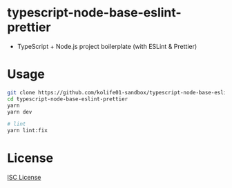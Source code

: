 # typescript-node-base-eslint-prettier

* TypeScript + Node.js project boilerplate (with ESLint & Prettier)

# Usage

```bash
git clone https://github.com/kolife01-sandbox/typescript-node-base-eslint-prettier.git
cd typescript-node-base-eslint-prettier
yarn
yarn dev

# lint
yarn lint:fix
```

# License

[ISC License](./LICENSE)
